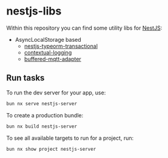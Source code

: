 # nestjs-libs

Within this repository you can find some utility libs for [NestJS](https://docs.nestjs.com/):

- AsyncLocalStorage based
    - [nestjs-typeorm-transactional](./libs/nestjs-typeorm-transactional/README.md)
    - [contextual-logging](./libs/contextual-logging/README.md)
    - [buffered-mqtt-adapter](./libs/buffered-mqtt-adapter/README.md)


## Run tasks

To run the dev server for your app, use:

```sh
bun nx serve nestjs-server
```

To create a production bundle:

```sh
bun nx build nestjs-server
```

To see all available targets to run for a project, run:

```sh
bun nx show project nestjs-server
```
